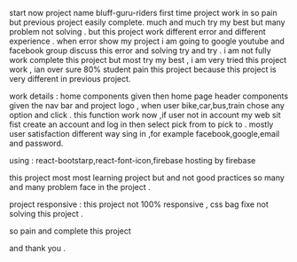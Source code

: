 start now
project name bluff-guru-riders
first time project work in so pain but  previous project easily complete.
much and much try my best but many problem not solving . but this project work different error and different experience . when error show my project i am going to google youtube and facebook group discuss this error and solving try and try .
i am not fully work complete this project but most try my best ,
i am  very tried this project work ,
ian over sure  80% student pain this project because this project is very different in previous project.

work details :
home components given then home page 
header components  given the nav bar and project logo ,
when user bike,car,bus,train chose any option and click . this function work now ,if user not in account my web sit fist create an account and log in then select pick from to pick to .
mostly user satisfaction different way sing in ,for example facebook,google,email and password.

using :
react-bootstarp,react-font-icon,firebase 
hosting by firebase 

this project most most learning project but and not good practices so many and many problem face in the project .

project responsive : this project not 100% responsive , css bag fixe not solving this project .

so pain and complete this project 

and thank you .

